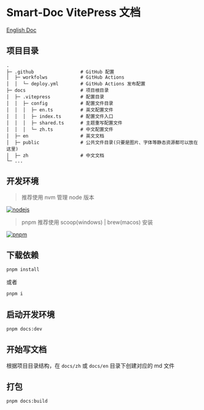 # Smart-Doc VitePress 文档


[English Doc](/README.md)

## 项目目录
```shell
.
├─ .github                 # GitHub 配置
│  ├─ workfolws            # GitHub Actions
│  │  └─ deploy.yml        # GitHub Actions 发布配置
├─ docs                    # 项目根目录
│  ├─ .vitepress           # 配置目录
│  │  ├─ config            # 配置文件目录
│  │  │  ├─ en.ts          # 英文配置文件
│  │  │  ├─ index.ts       # 配置文件入口
│  │  │  ├─ shared.ts      # 主题重写配置文件
│  │  │  └─ zh.ts          # 中文配置文件
│  ├─ en                   # 英文文档                  
│  ├─ public               # 公共文件目录(只要是图片、字体等静态资源都可以放在这里)
│  ├─ zh                   # 中文文档
└─ ...
```

## 开发环境

> 推荐使用 nvm 管理 node 版本

[![nodejs](https://img.shields.io/badge/node-v20.x-brightgreen)](https://nodejs.org/zh-cn)

> pnpm 推荐使用 scoop(windows) | brew(macos) 安装

[![pnpm](https://img.shields.io/badge/pnpm-v8.x-f9ad00)](https://yarnpkg.com/getting-started/install#nodejs-1610)


## 下载依赖

```bash
pnpm install
```
或者
```bash
pnpm i
```

## 启动开发环境
```bash
pnpm docs:dev
```

## 开始写文档
根据项目目录结构，在 `docs/zh` 或 `docs/en` 目录下创建对应的 md 文件

## 打包
```bash
pnpm docs:build
```
